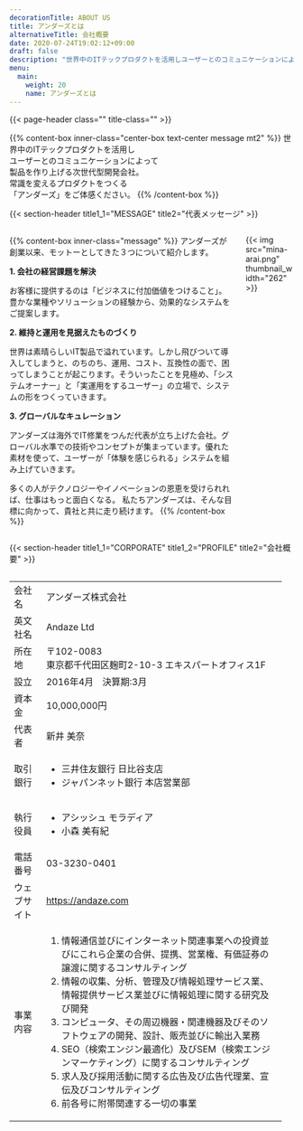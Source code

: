 ```yaml
---
decorationTitle: ABOUT US
title: アンダーズとは
alternativeTitle: 会社概要
date: 2020-07-24T19:02:12+09:00
draft: false
description: "世界中のITテックプロダクトを活用しユーザーとのコミュニケーションによって製品を作り上げる次世代型開発会社。常識を変えるプロダクトをつくる「アンダーズ」をご体感ください。"
menu:
  main:
    weight: 20
    name: アンダーズとは
---
```


{{< page-header class="" title-class="" >}}

<div amp-fx="fade-in" data-duration="500ms">

{{% content-box inner-class="center-box text-center message mt2" %}}
世界中のITテックプロダクトを活用し  
ユーザーとのコミュニケーションによって  
製品を作り上げる次世代型開発会社。  
常識を変えるプロダクトをつくる  
「アンダーズ」をご体感ください。
{{% /content-box %}}

</div>

{{< section-header title1_1="MESSAGE" title2="代表メッセージ" >}}

<div class='container picturein'>
  <div class='columns'>
  <div class="column col-10 col-md-9">

{{% content-box inner-class="message" %}}
アンダーズが創業以来、モットーとしてきた３つについて紹介します。

**1. 会社の経営課題を解決**

お客様に提供するのは「ビジネスに付加価値をつけること」。豊かな業種やソリューションの経験から、効果的なシステムをご提案します。

**2. 維持と運用を見据えたものづくり**

世界は素晴らしいIT製品で溢れています。しかし飛びついて導入してしまうと、のちのち、運用、コスト、互換性の面で、困ってしまうことが起こります。そういったことを見極め、「システムオーナー」と「実運用をするユーザー」の立場で、システムの形をつくっていきます。

**3. グローバルなキュレーション**

アンダーズは海外でIT修業をつんだ代表が立ち上げた会社。グローバル水準での技術やコンセプトが集まっています。優れた素材を使って、ユーザーが「体験を感じられる」システムを組み上げていきます。

多くの人がテクノロジーやイノベーションの恩恵を受けられれば、仕事はもっと面白くなる。
私たちアンダーズは、そんな目標に向かって、貴社と共に走り続けます。
{{% /content-box %}}

  </div>
  <div amp-fx="fade-in" data-duration="500ms" class="column col-2 col-md-3 pinp">

{{< img src="mina-arai.png" thumbnail_width="262" >}}

  </div>
  </div>
</div>

{{< section-header title1_1="CORPORATE" title1_2="PROFILE" title2="会社概要" >}}

<div amp-fx="fade-in" data-duration="500ms" class='container'>
  <div class='columns'>
  <div class='column col-6 col-md-12'>
  <div class='table-data'>

| | |
:- | :- |
| 会社名 | アンダーズ株式会社 |
| 英文社名 | Andaze Ltd |
| 所在地 | 〒102-0083<br>東京都千代田区麹町2-10-3 エキスパートオフィス1F |
| 設立 | 2016年4月　決算期:3月 |
| 資本金 | 10,000,000円 |
| 代表者 | 新井 美奈 |
| 取引銀行 | <ul><li>三井住友銀行 日比谷支店<li>ジャパンネット銀行 本店営業部</ul> |
| 執行役員 | <ul><li>アシッシュ モラディア<li>小森 美有紀</ul> |
| 電話番号 | 03-3230-0401 |
| ウェブサイト | https://andaze.com |
| 事業内容 | <ol class="small-margin-bottom"><li>情報通信並びにインターネット関連事業への投資並びにこれら企業の合併、提携、営業権、有価証券の譲渡に関するコンサルティング<li>情報の収集、分析、管理及び情報処理サービス業、情報提供サービス業並びに情報処理に関する研究及び開発<li>コンピュータ、その周辺機器・関連機器及びそのソフトウェアの開発、設計、販売並びに輸出⼊業務<li>SEO（検索エンジン最適化）及びSEM（検索エンジンマーケティング）に関するコンサルティング<li>求人及び採用活動に関する広告及び広告代理業、宣伝及びコンサルティング<li>前各号に附帯関連する一切の事業</ol> |

  </div>
  </div>
  <div class='colmun col-6 col-md-12 map'>
  <amp-iframe
  src="https://www.google.com/maps/embed?pb=!1m18!1m12!1m3!1d3240.672117865042!2d139.73825391522857!3d35.685074637368665!2m3!1f0!2f0!3f0!3m2!1i1024!2i768!4f13.1!3m3!1m2!1s0x60188c65324c5317%3A0x96bfd8d9097e9688!2z5pel5pys44CB44CSMTAyLTAwODMg5p2x5Lqs6YO95Y2D5Luj55Sw5Yy66bq555S677yS5LiB55uu77yR77yQ4oiS77yT!5e0!3m2!1sja!2sus!4v1590267465058!5m2!1sja!2sus"
  width="500"
  height="500"
  layout="responsive"
  sandbox="allow-scripts allow-same-origin allow-popups"
  frameborder="0"
  allowfullscreen>
</amp-iframe>
  </div>
  </div>
</div>
